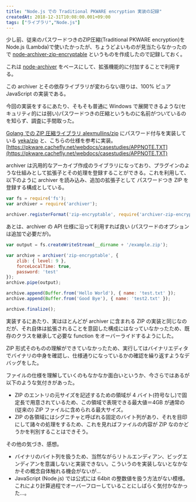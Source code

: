 ```yaml
---
title: "Node.js での Traditional PKWARE encryption 実装の記録"
createdAt: 2018-12-31T10:08:00.001+09:00
tags: ["ライブラリ","Node.js"]
---
```

少し前、従来のパスワードつきのZIP圧縮(Traditional PKWARE encryption)をNode.js (Lambda)で使いたかったが、ちょうどよいものが見当たらなかったので [node-archiver-zip-encryptable](https://github.com/ksoichiro/node-archiver-zip-encryptable) というものを作成したので記録しておく。

これは [node-archiver](https://github.com/archiverjs/node-archiver) をベースにして、拡張機能的に付加することで利用する。

この archiver とその依存ライブラリが変わらない限りは、100% ピュア JavaScript の実装である。

今回の実装をするにあたり、そもそも普通に Windows で展開できるような(セキュリティ的には弱い)パスワードつきの圧縮というものに名前がついているのを知らず、調査に手間取った。

[Golang での ZIP 圧縮ライブラリ alexmullins/zip](https://github.com/alexmullins/zip) にパスワード付与を実装している [yeka/zip](https://github.com/yeka/zip) と、こちらの仕様を参考に実装。
[https://pkware.cachefly.net/webdocs/casestudies/APPNOTE.TXT](https://pkware.cachefly.net/webdocs/casestudies/APPNOTE.TXT)
<!--more-->
archiver は汎用的なアーカイブ作成のライブラリになっており、プラグインのような仕組みとして拡張子とその処理を登録することができる。これを利用して、以下のように archiver を読み込み、追加の拡張子として パスワードつき ZIP を登録する構成としている。

```js
var fs = require('fs');
var archiver = require('archiver');

archiver.registerFormat('zip-encryptable', require('archiver-zip-encryptable'));
```

あとは、archiver の API 仕様に沿って利用すれば良い (パスワードのオプションは追加で必要だが)。

```js
var output = fs.createWriteStream(__dirname + '/example.zip');

var archive = archiver('zip-encryptable', {
    zlib: { level: 9 },
    forceLocalTime: true,
    password: 'test'
});
archive.pipe(output);

archive.append(Buffer.from('Hello World'), { name: 'test.txt' });
archive.append(Buffer.from('Good Bye'), { name: 'test2.txt' });

archive.finalize();
```

実装するにあたり、実はほとんどが archiver に含まれる ZIP の実装と同じなのだが、それ自体は拡張されることを意図した構成にはなっていなかったため、既存のクラスを継承して必要な function をオーバーライドするようにした。

ZIP 形式そのものの理解ができていなかったため、実行してはバイナリエディタでバイナリの中身を確認し、仕様通りになっているかの確認を繰り返すようなデバッグをした。

ファイルの仕様を理解していくのもなかなか面白いというか、今さらではあるが以下のような気付きがあった。

- ZIP のエントリの元サイズを記述するための領域が 4 バイト(符号なし)で固定長で用意されているため、この領域で表現できる最大値＝4GB が通常の(従来の) ZIP ファイルに含められる最大サイズ。
- ZIP の各領域にはシグニチャと呼ばれる固定のバイト列があり、それを目印にして諸々の処理をするため、これを見ればファイルの内容が ZIP なのかどうかを判別することはできそう。

その他の気づき、感想。

- バイナリのバイト列を扱うため、当然ながらリトルエンディアン、ビッグエンディアンを意識しないと実装できない。こういうのを実装しないとなかなかその概念自体触れる機会がないが…
- JavaScript (Node.js) では公式には 64bit の整数値を扱う方法がない模様。これにより計算過程でオーバーフローしていることにしばらく気付かなかった…。
